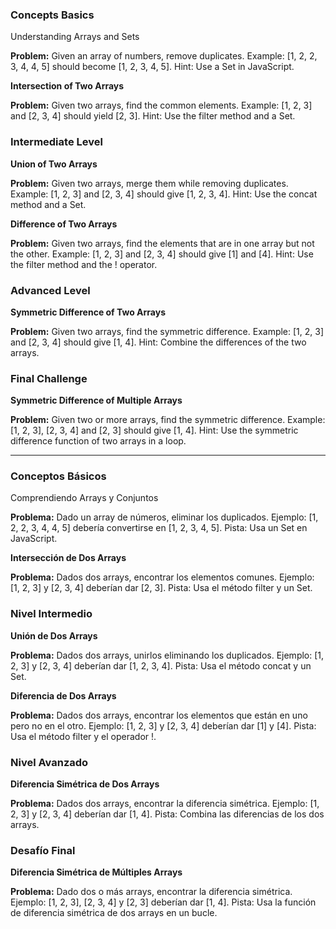 

### Concepts Basics
Understanding Arrays and Sets

**Problem:** Given an array of numbers, remove duplicates.
Example: [1, 2, 2, 3, 4, 4, 5] should become [1, 2, 3, 4, 5].
Hint: Use a Set in JavaScript.
  
**Intersection of Two Arrays**

**Problem:** Given two arrays, find the common elements.
Example: [1, 2, 3] and [2, 3, 4] should yield [2, 3].
Hint: Use the filter method and a Set.

### Intermediate Level
**Union of Two Arrays**

**Problem:** Given two arrays, merge them while removing duplicates.
Example: [1, 2, 3] and [2, 3, 4] should give [1, 2, 3, 4].
Hint: Use the concat method and a Set.

**Difference of Two Arrays**

**Problem:** Given two arrays, find the elements that are in one array but not the other.
Example: [1, 2, 3] and [2, 3, 4] should give [1] and [4].
Hint: Use the filter method and the ! operator.

### Advanced Level
**Symmetric Difference of Two Arrays**

**Problem:** Given two arrays, find the symmetric difference.
Example: [1, 2, 3] and [2, 3, 4] should give [1, 4].
Hint: Combine the differences of the two arrays.

### Final Challenge
**Symmetric Difference of Multiple Arrays**

**Problem:** Given two or more arrays, find the symmetric difference.
Example: [1, 2, 3], [2, 3, 4] and [2, 3] should give [1, 4].
Hint: Use the symmetric difference function of two arrays in a loop.

---

### Conceptos Básicos
Comprendiendo Arrays y Conjuntos

**Problema:** Dado un array de números, eliminar los duplicados.
Ejemplo: [1, 2, 2, 3, 4, 4, 5] debería convertirse en [1, 2, 3, 4, 5].
Pista: Usa un Set en JavaScript.
  
**Intersección de Dos Arrays**

**Problema:** Dados dos arrays, encontrar los elementos comunes.
Ejemplo: [1, 2, 3] y [2, 3, 4] deberían dar [2, 3].
Pista: Usa el método filter y un Set.

### Nivel Intermedio
**Unión de Dos Arrays**

**Problema:** Dados dos arrays, unirlos eliminando los duplicados.
Ejemplo: [1, 2, 3] y [2, 3, 4] deberían dar [1, 2, 3, 4].
Pista: Usa el método concat y un Set.

**Diferencia de Dos Arrays**

**Problema:** Dados dos arrays, encontrar los elementos que están en uno pero no en el otro.
Ejemplo: [1, 2, 3] y [2, 3, 4] deberían dar [1] y [4].
Pista: Usa el método filter y el operador !.

### Nivel Avanzado
**Diferencia Simétrica de Dos Arrays**

**Problema:** Dados dos arrays, encontrar la diferencia simétrica.
Ejemplo: [1, 2, 3] y [2, 3, 4] deberían dar [1, 4].
Pista: Combina las diferencias de los dos arrays.

### Desafío Final
**Diferencia Simétrica de Múltiples Arrays**

**Problema:** Dado dos o más arrays, encontrar la diferencia simétrica.
Ejemplo: [1, 2, 3], [2, 3, 4] y [2, 3] deberían dar [1, 4].
Pista: Usa la función de diferencia simétrica de dos arrays en un bucle.
